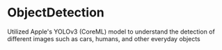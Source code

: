 # ObjectDetection

Utilized  Apple's YOLOv3 (CoreML) model to understand the detection of different images such as cars,  humans, and other everyday objects
